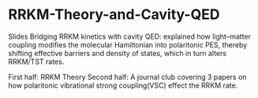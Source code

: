 # RRKM-Theory-and-Cavity-QED
Slides Bridging RRKM kinetics with cavity QED: explained how light–matter coupling modifies the molecular Hamiltonian into polaritonic PES, thereby shifting effective barriers and density of states, which in turn alters RRKM/TST rates.

First half: RRKM Theory
Second half: A journal club covering 3 papers on how polaritonic vibrational strong coupling(VSC) effect the RRKM rate.
